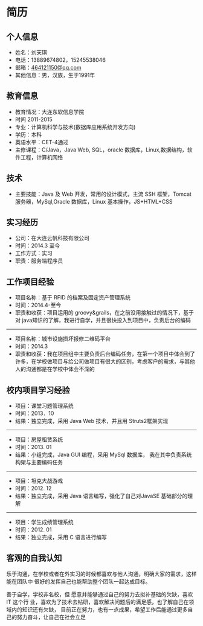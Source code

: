 # 简历

## 个人信息

* 姓名：刘天琪
* 电话：13889674802，15245538046
* 邮箱：464121150@qq.com 
* 其他信息：男，汉族，生于1991年

## 教育信息

* 教育情况：大连东软信息学院
* 时间 2011-2015
* 专业：计算机科学与技术(数据库应用系统开发方向) 
* 学历：本科
* 英语水平：CET-4通过
* 主修课程：C/Java，Java Web, SQL，oracle 数据库，Linux,数据结构，软件工程，计算机网络 

## 技术

* 主要技能：Java 及 Web 开发，常用的设计模式，主流 SSH 框架，Tomcat 服务器，MySql,Oracle 数据库，Linux 基本操作，JS+HTML+CSS

## 实习经历

* 公司：在大连云帆科技有限公司
* 时间：2014.3 至今 
* 工作方式：实习
* 职责：服务端程序员

## 工作项目经验



* 项目名称：基于 RFID 的档案及固定资产管理系统 
* 时间：2014.4-至今 
* 职责和收获：项目运用的 groovy&grails，在之前没用接触过的情况下，基于对 java知识的了解，我进行自学，并且很快投入到项目中，负责后台的编码 

----------------------

* 项目名称：城市设施损坏报修二维码平台 
* 时间：2014.3
* 职责和收获：我在项目组中主要负责后台编码任务，在第一个项目中体会到了许多，在学校做项目与给公司做项目有很大的区别，考虑客户的需求，与其他人的沟通都是在学校中体会不深的


## 校内项目学习经验

* 项目：课堂习题管理系统 
* 时间：2013．10 
* 结果：独立完成，采用 Java Web 技术，并且用 Struts2框架实现 
 
----------------------

* 项目：房屋租赁系统 
* 时间：2013. 01 
* 结果：小组完成，Java GUI 编程，采用 MySql 数据库， 我在其中负责系统构架与主要编码任务 

----------------------

* 项目：坦克大战游戏 
* 时间：2012. 12 
* 结果：独立完成，采用 Java 语言编写，强化了自己对JavaSE 基础部分的理解 

----------------------

* 项目：学生成绩管理系统
* 时间：2012. 01
* 结果：独立完成，采用 C 语言进行编写


## 客观的自我认知

乐于沟通，在学校或者在外实习的时候都喜欢与他人沟通，明确大家的需求，这样能在团队中
很好的发挥自己也能帮助整个团队一起达成目标。  

善于自学，学校非名校，但 愿意并能够通过自己的努力去拟补基础的欠缺，喜欢 IT 这个行
业，喜欢为了技术去钻研，喜欢解决问题后的满足感，也了解自己在领域内的知识还有欠缺，
目前正在努力，也有一点成果，希望工作后能通过更多自己的努力奋斗，让自己在社会立足


